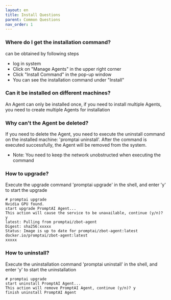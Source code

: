 ```yaml
---
layout: en
title: Install Questions
parent: Common Questions
nav_order: 1
---
```

### Where do I get the installation command?
can be obtained by following steps
- log in system
- Click on "Manage Agents" in the upper right corner
- Click "Install Command" in the pop-up window
- You can see the installation command under "Install"

### Can it be installed on different machines?
An Agent can only be installed once, if you need to install multiple Agents, you need to create multiple Agents for installation

### Why can't the Agent be deleted?
If you need to delete the Agent, you need to execute the uninstall command on the installed machine: 'promptai uninstall'. After the command is executed successfully, the Agent will be removed from the system.

- Note: You need to keep the network unobstructed when executing the command

### How to upgrade?
Execute the upgrade command 'promptai upgrade' in the shell, and enter 'y' to start the upgrade
```shell
# promptai upgrade
Nvidia GPU found.
start upgrade PromptAI Agent...
This action will cause the service to be unavailable, continue (y/n)? y
latest: Pulling from promptai/zbot-agent
Digest: sha256:xxxxx
Status: Image is up to date for promptai/zbot-agent:latest
docker.io/promptai/zbot-agent:latest
xxxxx
```

### How to uninstall?
Execute the uninstallation command 'promptai uninstall' in the shell, and enter 'y' to start the uninstallation

```shell
# promptai upgrade
start uninstall PromptAI Agent...
This action will remove PromptAI Agent, continue (y/n)? y
finish uninstall PromptAI Agent
```